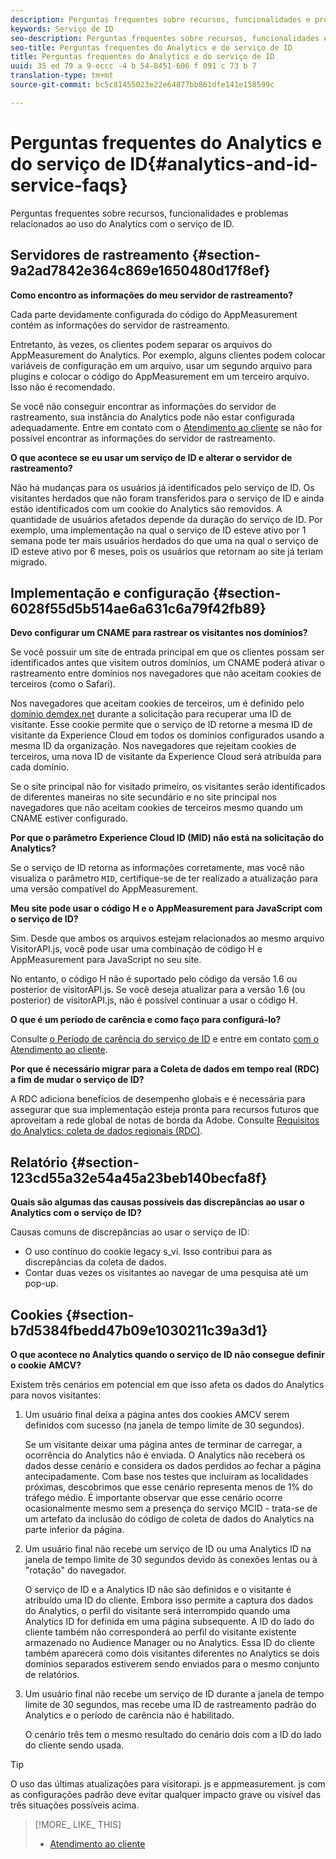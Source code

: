 ```yaml
---
description: Perguntas frequentes sobre recursos, funcionalidades e problemas relacionados ao uso do Analytics com o serviço de ID.
keywords: Serviço de ID
seo-description: Perguntas frequentes sobre recursos, funcionalidades e problemas relacionados ao uso do Analytics com o serviço de ID.
seo-title: Perguntas frequentes do Analytics e do serviço de ID
title: Perguntas frequentes do Analytics e do serviço de ID
uuid: 35 ed 79 a 9-eccc -4 b 54-8451-606 f 091 c 73 b 7
translation-type: tm+mt
source-git-commit: bc5c81455023e22e64877bb861dfe141e158599c

---
```



# Perguntas frequentes do Analytics e do serviço de ID{#analytics-and-id-service-faqs}

Perguntas frequentes sobre recursos, funcionalidades e problemas relacionados ao uso do Analytics com o serviço de ID.

## Servidores de rastreamento {#section-9a2ad7842e364c869e1650480d17f8ef}

**Como encontro as informações do meu servidor de rastreamento?**

Cada parte devidamente configurada do código do AppMeasurement contém as informações do servidor de rastreamento.

Entretanto, às vezes, os clientes podem separar os arquivos do AppMeasurement do Analytics. Por exemplo, alguns clientes podem colocar variáveis de configuração em um arquivo, usar um segundo arquivo para plugins e colocar o código do AppMeasurement em um terceiro arquivo. Isso não é recomendado.

Se você não conseguir encontrar as informações do servidor de rastreamento, sua instância do Analytics pode não estar configurada adequadamente. Entre em contato com o [Atendimento ao cliente](https://helpx.adobe.com/marketing-cloud/contact-support.html) se não for possível encontrar as informações do servidor de rastreamento.

**O que acontece se eu usar um serviço de ID e alterar o servidor de rastreamento?**

Não há mudanças para os usuários já identificados pelo serviço de ID. Os visitantes herdados que não foram transferidos para o serviço de ID e ainda estão identificados com um cookie do Analytics são removidos. A quantidade de usuários afetados depende da duração do serviço de ID. Por exemplo, uma implementação na qual o serviço de ID esteve ativo por 1 semana pode ter mais usuários herdados do que uma na qual o serviço de ID esteve ativo por 6 meses, pois os usuários que retornam ao site já teriam migrado.

## Implementação e configuração {#section-6028f55d5b514ae6a631c6a79f42fb89}

**Devo configurar um CNAME para rastrear os visitantes nos domínios?**

Se você possuir um site de entrada principal em que os clientes possam ser identificados antes que visitem outros domínios, um CNAME poderá ativar o rastreamento entre domínios nos navegadores que não aceitam cookies de terceiros (como o Safari).

Nos navegadores que aceitam cookies de terceiros, um é definido pelo [domínio demdex.net](https://marketing.adobe.com/resources/help/en_US/aam/demdex-calls.html) durante a solicitação para recuperar uma ID de visitante. Esse cookie permite que o serviço de ID retorne a mesma ID de visitante da Experience Cloud em todos os domínios configurados usando a mesma ID da organização. Nos navegadores que rejeitam cookies de terceiros, uma nova ID de visitante da Experience Cloud será atribuída para cada domínio.

Se o site principal não for visitado primeiro, os visitantes serão identificados de diferentes maneiras no site secundário e no site principal nos navegadores que não aceitam cookies de terceiros mesmo quando um CNAME estiver configurado.

**Por que o parâmetro Experience Cloud ID (MID) não está na solicitação do Analytics?**

Se o serviço de ID retorna as informações corretamente, mas você não visualiza o parâmetro `MID`, certifique-se de ter realizado a atualização para uma versão compatível do AppMeasurement.

**Meu site pode usar o código H e o AppMeasurement para JavaScript com o serviço de ID?**

Sim. Desde que ambos os arquivos estejam relacionados ao mesmo arquivo VisitorAPI.js, você pode usar uma combinação de código H e AppMeasurement para JavaScript no seu site.

No entanto, o código H não é suportado pelo código da versão 1.6 ou posterior de visitorAPI.js. Se você deseja atualizar para a versão 1.6 (ou posterior) de visitorAPI.js, não é possível continuar a usar o código H.

**O que é um período de carência e como faço para configurá-lo?**

Consulte [o Período de carência do serviço de ID](../reference/analytics-reference/grace-period.md) e entre em contato [com o Atendimento ao cliente](https://helpx.adobe.com/marketing-cloud/contact-support.html).

**Por que é necessário migrar para a Coleta de dados em tempo real (RDC) a fim de mudar o serviço de ID?**

A RDC adiciona benefícios de desempenho globais e é necessária para assegurar que sua implementação esteja pronta para recursos futuros que aproveitam a rede global de notas de borda da Adobe. Consulte [Requisitos do Analytics: coleta de dados regionais (RDC)](../reference/requirements.md#section-7d04bb013bc84a25bae3b148bc0ca25f).

## Relatório {#section-123cd55a32e54a45a23beb140becfa8f}

**Quais são algumas das causas possíveis das discrepâncias ao usar o Analytics com o serviço de ID?**

Causas comuns de discrepâncias ao usar o serviço de ID:

* O uso contínuo do cookie legacy s_vi. Isso contribui para as discrepâncias da coleta de dados.
* Contar duas vezes os visitantes ao navegar de uma pesquisa até um pop-up.

## Cookies {#section-b7d5384fbedd47b09e1030211c39a3d1}

**O que acontece no Analytics quando o serviço de ID não consegue definir o cookie AMCV?**

Existem três cenários em potencial em que isso afeta os dados do Analytics para novos visitantes:

1. Um usuário final deixa a página antes dos cookies AMCV serem definidos com sucesso (na janela de tempo limite de 30 segundos).

   Se um visitante deixar uma página antes de terminar de carregar, a ocorrência do Analytics não é enviada. O Analytics não receberá os dados desse cenário e considera os dados perdidos ao fechar a página antecipadamente. Com base nos testes que incluíram as localidades próximas, descobrimos que esse cenário representa menos de 1% do tráfego médio. É importante observar que esse cenário ocorre ocasionalmente mesmo sem a presença do serviço MCID - trata-se de um artefato da inclusão do código de coleta de dados do Analytics na parte inferior da página.

1. Um usuário final não recebe um serviço de ID ou uma Analytics ID na janela de tempo limite de 30 segundos devido às conexões lentas ou à &quot;rotação&quot; do navegador.

   O serviço de ID e a Analytics ID não são definidos e o visitante é atribuído uma ID do cliente. Embora isso permite a captura dos dados do Analytics, o perfil do visitante será interrompido quando uma Analytics ID for definida em uma página subsequente. A ID do lado do cliente também não corresponderá ao perfil do visitante existente armazenado no Audience Manager ou no Analytics. Essa ID do cliente também aparecerá como dois visitantes diferentes no Analytics se dois domínios separados estiverem sendo enviados para o mesmo conjunto de relatórios.

1. Um usuário final não recebe um serviço de ID durante a janela de tempo limite de 30 segundos, mas recebe uma ID de rastreamento padrão do Analytics e o período de carência não é habilitado.

   O cenário três tem o mesmo resultado do cenário dois com a ID do lado do cliente sendo usada.

>[!TIP]
>
>O uso das últimas atualizações para visitorapi. js e appmeasurement. js com as configurações padrão deve evitar qualquer impacto grave ou visível das três situações possíveis acima.

>[!MORE_ LIKE_ THIS]
>
>* [Atendimento ao cliente](https://helpx.adobe.com/marketing-cloud/contact-support.html)

